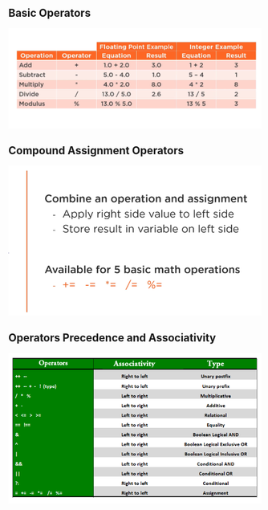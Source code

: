 <h2> Basic Operators </h2>

![img](basic_operators.png)

<h2> Compound Assignment Operators </h2>

![img](compound_operators.png)

<h2> Operators Precedence and Associativity</h2>

![img](precdence.png)